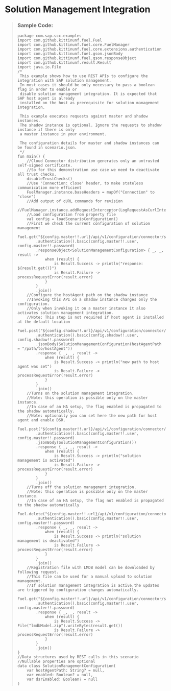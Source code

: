 <!-- loio1dfef61d37fe4c36937a73d018232c48 -->

# Solution Management Integration

> ### Sample Code:  
> ```
> package com.sap.scc.examples
> import com.github.kittinunf.fuel.Fuel
> import com.github.kittinunf.fuel.core.FuelManager
> import com.github.kittinunf.fuel.core.extensions.authentication
> import com.github.kittinunf.fuel.gson.jsonBody
> import com.github.kittinunf.fuel.gson.responseObject
> import com.github.kittinunf.result.Result
> import java.io.File
> /*
>  This example shows how to use REST APIs to configure the integration with SAP solution management.
>  In most cases it should be only necessary to pass a boolean flag in order to enable or
>  disable solution management integration. It is expected that SAP host agent is already
>  installed on the host as prerequisite for solution management integration.
>  
>  This example executes requests against master and shadow instances. 
>  The shadow instance is optional. Ignore the requests to shadow instance if there is only
>  a master instance in your environment.
>  
>  The configuration details for master and shadow instances can be found in scenario.json.
>  */
> fun main() {
>     //Cloud Connector distribution generates only an untrusted self-signed certificate.
>     //So for this demonstration use case we need to deactivate all trust checks.
>     disableTrustChecks()
>     //Use 'Connection: close' header, to make stateless communication more efficient
>     FuelManager.instance.baseHeaders = mapOf("Connection" to "close")
>     //Add output of cURL commands for revision
>     //FuelManager.instance.addRequestInterceptor(LogRequestAsCurlInterceptor)
>     //Load configuration from property file
>     val config = loadScenarioConfiguration()
>     //First we check the current configuration of solution management
>     Fuel.get("${config.master!!.url}/api/v1/configuration/connector/solutionManagement")
>         .authentication().basic(config.master!!.user, config.master!!.password)
>         .responseObject<SolutionManagementConfiguration> { _, _, result ->
>             when (result) {
>                 is Result.Success -> println("response: ${result.get()}")
>                 is Result.Failure -> processRequestError(result.error)
>             }
>         }
>         .join()
>     //Configure the hostAgent path on the shadow instance
>     //Invoking this API on a shadow instance changes only the configuration.
>     //Only when invoking it on a master instance it also activates solution management integration.
>     //Note: This step is not required if host agent is installed at the default location
>     Fuel.post("${config.shadow!!.url}/api/v1/configuration/connector/solutionManagement")
>         .authentication().basic(config.shadow!!.user, config.shadow!!.password)
>         .jsonBody(SolutionManagementConfiguration(hostAgentPath = "/path/to/hostAgent"))
>         .response { _, _, result ->
>             when (result) {
>                 is Result.Success -> println("new path to host agent was set")
>                 is Result.Failure -> processRequestError(result.error)
>             }
>         }
>         .join()
>     //Turns on the solution management integration.
>     //Note: this operation is possible only on the master instance.
>     //In case of an HA setup, the flag enabled is propagated to the shadow automatically.
>     //Note: optionally you can set here the new path for host agent and enable DSR.
>     Fuel.post("${config.master!!.url}/api/v1/configuration/connector/solutionManagement")
>         .authentication().basic(config.master!!.user, config.master!!.password)
>         .jsonBody(SolutionManagementConfiguration())
>         .response { _, _, result ->
>             when (result) {
>                 is Result.Success -> println("solution management is activated")
>                 is Result.Failure -> processRequestError(result.error)
>             }
>         }
>         .join()
>     //Turns off the solution management integration.
>     //Note: this operation is possible only on the master instance.
>     //In case of an HA setup, the flag not enabled is propagated to the shadow automatically
>     Fuel.delete("${config.master!!.url}/api/v1/configuration/connector/solutionManagement")
>         .authentication().basic(config.master!!.user, config.master!!.password)
>         .response { _, _, result ->
>             when (result) {
>                 is Result.Success -> println("solution management is deactivated")
>                 is Result.Failure -> processRequestError(result.error)
>             }
>         }
>         .join()
>     //Registration file with LMDB model can be downloaded by following request.
>     //This file can be used for a manual upload to solution management.
>     //If solution management integration is active,the updates are triggered by configuration changes automatically.
>     Fuel.get("${config.master!!.url}/api/v1/configuration/connector/solutionManagement/registrationFile")
>         .authentication().basic(config.master!!.user, config.master!!.password)
>         .response { _, _, result ->
>             when (result) {
>                 is Result.Success -> File("lmdbModel.zip").writeBytes(result.get())
>                 is Result.Failure -> processRequestError(result.error)
>             }
>         }
>         .join()
> }
> //Data structures used by REST calls in this scenario
> //Nullable properties are optional
> data class SolutionManagementConfiguration(
>     var hostAgentPath: String? = null,
>     var enabled: Boolean? = null,
>     var dsrEnabled: Boolean? = null
> )
> ```

